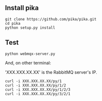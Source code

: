 Install pika
------------
```
git clone https://github.com/pika/pika.git
cd pika
python setup.py install
```

Test
----

```
python webmqx-server.py
```

And, on other terminal:

'XXX.XXX.XX.XX' is the RabbitMQ server's IP. 
```
curl -i XXX.XXX.XX.XX/py/1
curl -i XXX.XXX.XX.XX/py/1/2
curl -i XXX.XXX.XX.XX/py/1/2/3
curl -i XXX.XXX.XX.XX/py/3/2/1
```



